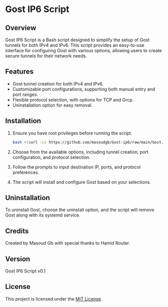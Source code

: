 # Gost IP6 Script

## Overview

Gost IP6 Script is a Bash script designed to simplify the setup of Gost tunnels for both IPv4 and IPv6. This script provides an easy-to-use interface for configuring Gost with various options, allowing users to create secure tunnels for their network needs.

## Features

- Gost tunnel creation for both IPv4 and IPv6.
- Customizable port configurations, supporting both manual entry and port ranges.
- Flexible protocol selection, with options for TCP and Grcp.
- Uninstallation option for easy removal.

## Installation 

1. Ensure you have root privileges before running the script.

   ```bash
   bash <(curl -Ls https://github.com/masoudgb/Gost-ip6/raw/main/Gost.sh)
   ```

2. Choose from the available options, including tunnel creation, port configuration, and protocol selection.

3. Follow the prompts to input destination IP, ports, and protocol preferences.

4. The script will install and configure Gost based on your selections.

## Uninstallation

To uninstall Gost, choose the uninstall option, and the script will remove Gost along with its systemd service.

## Credits

Created by Masoud Gb with special thanks to Hamid Router.

## Version

Gost IP6 Script v0.1

## License

This project is licensed under the [MIT License](LICENSE).
